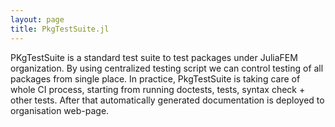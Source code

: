 ```yaml
---
layout: page
title: PkgTestSuite.jl
---
```


PKgTestSuite is a standard test suite to test packages under JuliaFEM organization. By using centralized testing script we can control testing of all packages from single place. In practice, PkgTestSuite is taking care of whole CI process, starting from running doctests, tests, syntax check + other tests. After that automatically generated documentation is deployed to organisation web-page.

